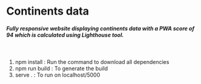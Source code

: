 # Continents data
##### Fully responsive website displaying continents data with a PWA score of 94 which is calculated using Lighthouse tool.

<br>
<ol>
  <li>npm install : Run the command to download all dependencies </li>
  <li>npm run build : To generate the build</li>
  <li> serve . : To run on localhost/5000 </li>
</ol>
<br>



